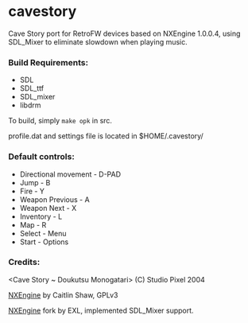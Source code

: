 # cavestory
Cave Story port for RetroFW devices based on NXEngine 1.0.0.4, using SDL_Mixer to eliminate slowdown when playing music.

### Build Requirements:

* SDL
* SDL_ttf
* SDL_mixer
* libdrm

To build, simply `make opk` in src.

profile.dat and settings file is located in $HOME/.cavestory/

### Default controls:

* Directional movement - D-PAD
* Jump - B 
* Fire - Y 
* Weapon Previous - A
* Weapon Next - X
* Inventory - L
* Map - R
* Select - Menu
* Start - Options

### Credits:
<Cave Story ~ Doukutsu Monogatari> (C) Studio Pixel 2004

[NXEngine](http://nxengine.sourceforge.net/) by Caitlin Shaw, GPLv3

[NXEngine](https://github.com/EXL/NXEngine) fork by EXL, implemented SDL_Mixer support.
